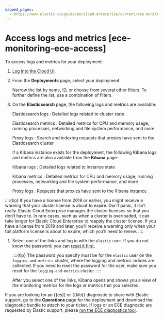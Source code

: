 ```yaml
---
mapped_pages:
  - https://www.elastic.co/guide/en/cloud-enterprise/current/ece-monitoring-ece-access.html
---
```


# Access logs and metrics [ece-monitoring-ece-access]

To access logs and metrics for your deployment:

1. [Log into the Cloud UI](../../deploy/cloud-enterprise/log-into-cloud-ui.md).
2. From the **Deployments** page, select your deployment.

    Narrow the list by name, ID, or choose from several other filters. To further define the list, use a combination of filters.

3. On the **Elasticsearch** page, the following logs and metrics are available:

    Elasticsearch logs
    :   Detailed logs related to cluster state

    Elasticsearch metrics
    :   Detailed metrics for CPU and memory usage, running processes, networking and file system performance, and more

    Proxy logs
    :   Search and indexing requests that proxies have sent to the Elasticsearch cluster

    If a Kibana instance exists for the deployment, the following Kibana logs and metrics are also available from the **Kibana** page:

    Kibana logs
    :   Detailed logs related to instance state

    Kibana metrics
    :   Detailed metrics for CPU and memory usage, running processes, networking and file system performance, and more

    Proxy logs
    :   Requests that proxies have sent to the Kibana instance


::::{tip} 
If you have a license from 2018 or earlier, you might receive a warning that your cluster license is about to expire. Don’t panic, it isn’t really. Elastic Cloud Enterprise manages the cluster licenses so that you don’t have to. In rare cases, such as when a cluster is overloaded, it can take longer for Elastic Cloud Enterprise to reapply the cluster license. If you have a license from 2019 and later, you’ll receive a warning only when your full platform license is about to expire, which you’ll need to renew.
::::


1. Select one of the links and log in with the `elastic` user. If you do not know the password, you can [reset it first](../../users-roles/cluster-or-deployment-auth/built-in-users.md).

    ::::{tip} 
    The password you specify must be for the `elastic` user on the `logging-and-metrics` cluster, where the logging and metrics indices are collected. If you need to reset the password for the user, make sure you reset for the `logging-and-metrics` cluster.
    ::::


    After you select one of the links, Kibana opens and shows you a view of the monitoring metrics for the logs or metrics that you selected.


If you are looking for an {{es}} or {{kib}} diagnostic to share with Elastic support, go to the **Operations** page for the deployment and download the diagnostic bundle to attach to your ticket. If logs or an ECE diagnostic are requested by Elastic support, please [run the ECE diagnostics tool](../../../troubleshoot/deployments/cloud-enterprise/run-ece-diagnostics-tool.md).

